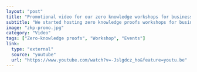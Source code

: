 ```yaml
---
layout: "post"
title: "Promotional video for our zero knowledge workshops for business"
subtitle: "We started hosting zero knowledge proofs workshops for business. Contact us for more information."
image: "zkp-promo.jpg"
category: "Video"
tags: ["Zero-knowledge proofs", "Workshop", "Events"]
link:
  type: "external"
  source: "youtube"
  url: "https://www.youtube.com/watch?v=-Jslgdcz_ho&feature=youtu.be"
---
```

